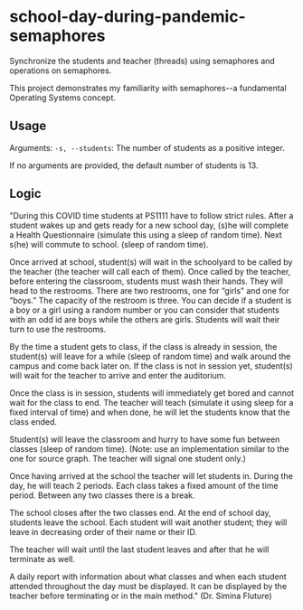 # school-day-during-pandemic-semaphores

Synchronize the students and teacher (threads) using semaphores and operations on semaphores.

This project demonstrates my familiarity with semaphores--a fundamental Operating Systems concept.

## Usage
Arguments: 
`-s, --students`: The number of students as a positive integer.

If no arguments are provided, the default number of students is 13.

## Logic
"During this COVID time students at PS1111 have to follow strict rules. After a student
wakes up and gets ready for a new school day, (s)he will complete a Health
Questionnaire (simulate this using a sleep of random time). Next s(he) will commute
to school. (sleep of random time).

Once arrived at school, student(s) will wait in the schoolyard to be called by the
teacher (the teacher will call each of them). Once called by the teacher, before
entering the classroom, students must wash their hands. They will head to the
restrooms. There are two restrooms, one for “girls” and one for “boys.” The
capacity of the restroom is three. You can decide if a student is a boy or a girl using
a random number or you can consider that students with an odd id are boys while
the others are girls. Students will wait their turn to use the restrooms.

By the time a student gets to class, if the class is already in session, the student(s)
will leave for a while (sleep of random time) and walk around the campus and
come back later on. If the class is not in session yet, student(s) will wait for the
teacher to arrive and enter the auditorium.

Once the class is in session, students will immediately get bored and cannot wait for
the class to end. The teacher will teach (simulate it using sleep for a fixed interval
of time) and when done, he will let the students know that the class ended.

Student(s) will leave the classroom and hurry to have some fun between classes
(sleep of random time). (Note: use an implementation similar to the one for source
graph. The teacher will signal one student only.)

Once having arrived at the school the teacher will let students in. During the day,
he will teach 2 periods. Each class takes a fixed amount of the time period. Between
any two classes there is a break.

The school closes after the two classes end. At the end of school day, students leave
the school. Each student will wait another student; they will leave in decreasing
order of their name or their ID.

The teacher will wait until the last student leaves and after that he will terminate as
well.

A daily report with information about what classes and when each student attended
throughout the day must be displayed. It can be displayed by the teacher before
terminating or in the main method." (Dr. Simina Fluture)